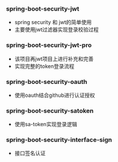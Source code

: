 ### spring-boot-security-jwt
- spring security 和 jwt的简单使用
- 主要使用jwt过滤器实现登录校验过程
### spring-boot-security-jwt-pro
- 该项目再jwt项目上进行补充和完善
- 实现完整的token登录流程
### spring-boot-security-oauth
- 使用oauth结合github进行认证授权
### spring-boot-security-satoken
- 使用sa-token实现登录逻辑
### spring-boot-security-interface-sign
- 接口签名认证